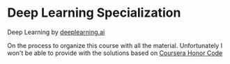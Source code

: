 # Deep Learning Specialization
Deep Learning by [deeplearning.ai](https://www.deeplearning.ai/)

On the process to organize this course with all the material. Unfortunately I won't be able to provide with the solutions based on [Coursera Honor Code](https://learner.coursera.help/hc/en-us/articles/209818863-Coursera-Honor-Code)
